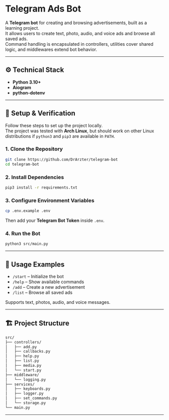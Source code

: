 # Telegram Ads Bot

A **Telegram bot** for creating and browsing advertisements, built as a learning project.  
It allows users to create text, photo, audio, and voice ads and browse all saved ads.  
Command handling is encapsulated in controllers, utilities cover shared logic, and middlewares extend bot behavior.

---

## ⚙️ Technical Stack

- **Python 3.10+**  
- **Aiogram**  
- **python-dotenv**  

---

## 🚀 Setup & Verification

Follow these steps to set up the project locally.  
The project was tested with **Arch Linux**, but should work on other Linux distributions if `python3` and `pip3` are available in `PATH`.

### 1. Clone the Repository

```bash
git clone https://github.com/DrArzter/telegram-bot
cd telegram-bot
````

### 2. Install Dependencies

```bash
pip3 install -r requirements.txt
```

### 3. Configure Environment Variables

```bash
cp .env.example .env
```

Then add your **Telegram Bot Token** inside `.env`.

### 4. Run the Bot

```bash
python3 src/main.py
```

---

## 📡 Usage Examples

* `/start` – Initialize the bot
* `/help` – Show available commands
* `/add` – Create a new advertisement
* `/list` – Browse all saved ads

Supports text, photos, audio, and voice messages.

---

## 🏗️ Project Structure

```markdown
src/
├── controllers/
│   ├── add.py
│   ├── callbacks.py
│   ├── help.py
│   ├── list.py
│   ├── media.py
│   └── start.py
├── middleware/
│   └── logging.py
├── services/
│   ├── keyboards.py
│   ├── logger.py
│   ├── set_commands.py
│   └── storage.py
└── main.py
```

---
